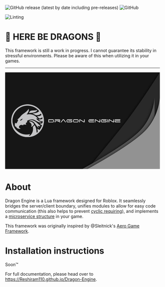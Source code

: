 ![GitHub release (latest by date including pre-releases)](https://img.shields.io/github/v/release/Reshiram110/Dragon-Engine?include_prereleases&label=Latest%20Release)
![GitHub](https://img.shields.io/github/license/Reshiram110/Dragon-Engine?label=License)


![Linting](https://github.com/Reshiram110/Dragon-Engine/workflows/Selene%20linting/badge.svg)


# :dragon: HERE BE DRAGONS :dragon:
This framework is still a work in progress. I cannot guarantee its stability in stressful environments. Please be aware of this when utilizing it in your games.

<hr></hr>

![](./Docs/Img/DragonEngine_Wallpaper.png)

# About
Dragon Engine is a Lua framework designed for Roblox. It seamlessly bridges the server/client boundary, unifies modules to allow for easy code communication (this also helps to prevent [cyclic requiring](https://en.wikipedia.org/wiki/Circular_dependency)), and implements a [microservice structure](https://en.wikipedia.org/wiki/Microservices) in your game.

This framework was originally inspired by @Sleitnick's [Aero Game Framework](https://github.com/Sleitnick/AeroGameFramework).

# Installation instructions

Soon™

For full documentation, please head over to https://Reshiram110.github.io/Dragon-Engine.
